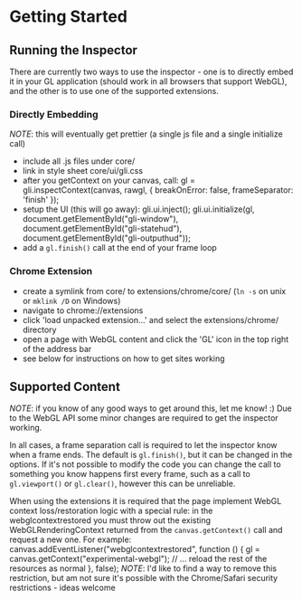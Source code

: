 Getting Started
====================

Running the Inspector
---------------------
There are currently two ways to use the inspector - one is to directly embed it in your GL application (should work in all browsers that
support WebGL), and the other is to use one of the supported extensions.

### Directly Embedding
*NOTE*: this will eventually get prettier (a single js file and a single initialize call)

* include all .js files under core/
* link in style sheet core/ui/gli.css
* after you getContext on your canvas, call:
        gl = gli.inspectContext(canvas, rawgl, {
            breakOnError: false,
            frameSeparator: 'finish'
        });
* setup the UI (this will go away):
        gli.ui.inject();
        gli.ui.initialize(gl, document.getElementById("gli-window"), document.getElementById("gli-statehud"), document.getElementById("gli-outputhud"));
* add a `gl.finish()` call at the end of your frame loop

### Chrome Extension
* create a symlink from core/ to extensions/chrome/core/ (`ln -s` on unix or `mklink /D` on Windows)
* navigate to chrome://extensions
* click 'load unpacked extension...' and select the extensions/chrome/ directory
* open a page with WebGL content and click the 'GL' icon in the top right of the address bar
* see below for instructions on how to get sites working

Supported Content
---------------------
*NOTE*: if you know of any good ways to get around this, let me know! :)
Due to the WebGL API some minor changes are required to get the inspector working.

In all cases, a frame separation call is required to let the inspector know when a frame ends. The default is `gl.finish()`, but it can be changed
in the options. If it's not possible to modify the code you can change the call to something you know happens first every frame, such as a call to
`gl.viewport()` or `gl.clear()`, however this can be unreliable.

When using the extensions it is required that the page implement WebGL context loss/restoration logic with a special rule: in the webglcontextrestored
you must throw out the existing WebGLRenderingContext returned from the `canvas.getContext()` call and request a new one. 
For example:
    canvas.addEventListener("webglcontextrestored", function () {
        gl = canvas.getContext("experimental-webgl");
        // ... reload the rest of the resources as normal
    }, false);
*NOTE*: I'd like to find a way to remove this restriction, but am not sure it's possible with the Chrome/Safari security restrictions - ideas welcome
